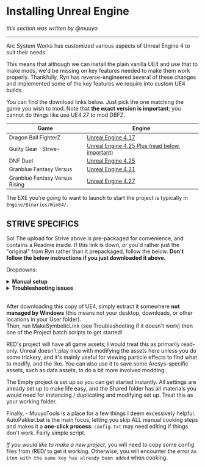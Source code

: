 # Installing Unreal Engine
*this section was written by @muuyo*
<hr>

Arc System Works has customized various aspects of Unreal Engine 4 to suit their needs.

This means that although we can install the plain vanilla UE4 and use that to make mods, we'd be missing on key features needed to make them work properly. Thankfully, Ryn has reverse-engineered several of these changes and implemented some of the key features we require into custom UE4 builds.

You can find the download links below. Just pick the one matching the game you wish to mod. Note that **the exact version is important**; you cannot do things like use UE4.27 to mod DBFZ.

| Game                          | Engine                                                                                                   |
| ----------------------------- | -------------------------------------------------------------------------------------------------------- |
| Dragon Ball FighterZ          | [Unreal Engine 4.17](https://1drv.ms/u/s!ApT7KvOr_B0hy4ZgwT3lHcwhu3MVSA?e=cTrwqV)                        |
| Guilty Gear \-Strive\-        | [Unreal Engine 4.25 Plus (read below, important)](https://mega.nz/file/jddHjYYS#9rvIZETUKJwCOUfeO43eNvA53333MpTut72GlLRfTv0)  |
| DNF Duel                      | [Unreal Engine 4.25](https://1drv.ms/u/s!ApT7KvOr_B0hkPgRVEhN1MsPEpnAeA?e=bPFdsf)                        |
| Granblue Fantasy Versus       | [Unreal Engine 4.21](https://1drv.ms/u/s!ApT7KvOr_B0hkPgWb5AjxrUapJcYmQ?e=79mVYA)                        |
| Granblue Fantasy Versus Rising | [Unreal Engine 4.27](https://drive.google.com/file/d/1SnX9rcMxeHP82GojHocdLUux2Sa0qZG1/view?usp=sharing) |

The EXE you're going to want to launch to start the project is typically in `Engine/Binaries/Win64/`. 


## STRIVE SPECIFICS

So! The upload for Strive above is pre-packaged for convenience, and contains a Readme inside.
If this link is down, or you'd rather just the "original" from Ryn rather than it prepackaged, follow the below.
**Don't follow the below instructions if you just downloaded it above.**

Dropdowns:
<details> <summary> <b>Manual setup</b> </summary>

Download here: [https://drive.google.com/drive/u/0/folders/16hIM2Gy7V2Vcc3cpj10nY4emUhqmJwd7](https://drive.google.com/drive/u/0/folders/16hIM2Gy7V2Vcc3cpj10nY4emUhqmJwd7)

Strive has a bit of extra setup that you'll have to do to get it working!  
First, you'll want to download all 3 files from the above link.  
Extract `GGSTCookedEditor` anywhere, and you'll have 2 folders: RED and Engine.  
Extract `CookedEditor_Patch` into the same folder, merging RED with RED and Engine with Engine.  
Drag the Content_Patch contents into RED, then you can go into `RED/Binaries/Win64` to launch the Unreal editor.  
To make a new project to do your own work in, you'll have to follow the directions on the [custom project page](./custom-project.md).

Currently, there's an updated ver of the CharaMaterial folder as well; use this or things bug out.
download from this repo [here](./files/CharaMaterial.zip) then extract it like the above; go into RED/ (your project's folder) then copy Content into there, replacing files when prompted.

</details>

<details><summary><b>Troubleshooting issues</b></summary>

A few things might crop up; some Windows being super annoying, some user error.
<hr>

![error for not running batch](image-2.png)  
This error is thrown if the Strive files aren't set up. Run the batch file in the main directory of the download. It *needs* to have the pak set up (it needs the original game's `pakchunk0-WindowsNoEditor.pak` in `RED/Content/Paks`.

<hr>

An error containing `Error: Failed to load script DLL: [LONG STRING]: Could not load file or assembly 'AutomationScripts.Automation, Version=4.0.0.0, Culture=neutral, PublicKeyToken=null' or one of its dependencies. Operation is not supported.`, or something similar:  

Windows gets pissy when you download files from other people; navigate to the file it's specifying above in the [LONG STRING] bit. For example, `AutomationScripts.Automation.dll`; go there, right click that file, and go into Properties.  
There should be a little box at the bottom saying "Windows blocked this to protect your computer; Unblock", tick that and hit Apply. You might have to do this multiple times.

<hr>

The symbolic link doesn't work;  
When running `MakeSymbolicLink.bat`, you should get an output with `symbolic link created for (...)`.
If you don't, the symbolic link probably didn't work!
You'll have to make a symbolic link **in** `UnrealEditor/RED/Content/Paks/` **to** (wherever you have strive installed)`GUILTY GEAR STRIVE\RED\Content\Paks\pakchunk0-WindowsNoEditor.pak`.  
[Here's a guide on making them.](https://learn.microsoft.com/en-us/windows-server/administration/windows-commands/mklink)

<hr>
</details>
<br>

After downloading this copy of UE4, simply extract it somewhere **not managed by Windows** (this means not your desktop, downloads, or other locations in your User folder).  
Then, run MakeSymbolicLink (see Troubleshooting if it doesn't work) then one of the Project batch scripts to get started!

RED's project will have all game assets; I would treat this as primarily read-only. Unreal doesn't play nice with modifying the assets here unless you do some trickery, and it's mainly useful for viewing particle effects to find what to modify, and the like. You can also use it to save some Arcsys-specific assets, such as data assets, to do a bit more involved modding.

The Empty project is set up so you can get started instantly. All settings are already set up to make life easy, and the Shared folder has all materials you would need for instancing / duplicating and modifying set up. Treat this as your working folder.

Finally, - MuuyoTools is a place for a few things I deem excessively helpful. AutoPakker.bat is the main focus, letting you skip ALL manual cooking steps and makes it a **one-click process**. `config.txt` may need editing if things don't work. Fairly simple script.

*If you would like to make a new project*, you will need to copy some config files from /RED/ to get it working. Otherwise, you will encounter the error `An item with the same key has already been added` when cooking.